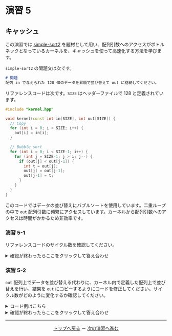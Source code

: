 # 演習 5

## キャッシュ

この演習では [simple-sort2](https://acri-vhls-challenge.web.app/challenge/simple-sort2) を題材として用い、配列引数へのアクセスがボトルネックとなっているカーネルを、キャッシュを使って高速化する方法を学びます。

`simple-sort2` の問題文は次です。

```markdown
# 問題
配列 in で与えられた 128 個のデータを昇順で並び替えて out に格納してください。
```

リファレンスコードは次です。`SIZE` はヘッダーファイルで 128 と定義されています。

```cpp
#include "kernel.hpp"

void kernel(const int in[SIZE], int out[SIZE]) {
  // Copy
  for (int i = 0; i < SIZE; i++) {
    out[i] = in[i];
  }

  // Bubble sort
  for (int i = 0; i < SIZE-1; i++) {
    for (int j = SIZE-1; j > i; j--) {
      if (out[j] < out[j-1]) {
        int t = out[j];
        out[j] = out[j-1];
        out[j-1] = t;
      }
    }
  }
}
```

このコードではデータの並び替えにバブルソートを使用しています。二重ループの中で `out` 配列引数に頻繁にアクセスしています。カーネルから配列引数へのアクセスは時間がかかるため非効率です。

### 演習 5-1

リファレンスコードのサイクル数を確認してください。

<details>
  <summary>確認が終わったらここをクリックして答え合わせ</summary>
  
  リファレンスコードを採点すると次の結果になります。

  ```
  Bytes of kernel code: 462
  CSim: Pass
  HLS: Pass
  CoSim: Pass
  Resource usage
    FF   : 9549
    LUT  : 20307
    DSP  : 0
    BRAM : 0
    URAM : 0
  Clock period (ns): 1.460
  Clock frequency (MHz): 684
  Simulation cycle: 1264523
  Simulation time (ns): 1846203.580
  ```
  
  二重ループ内の処理はおよそ 128 * 128 / 2 = 8,192回実行されますが、それに比べて大きなサイクル数となっています。
</details>

### 演習 5-2

`out` 配列上でデータを並び替える代わりに、カーネル内で定義した配列上で並び替えを行い、結果を `out` にコピーするようにコードを修正してください。サイクル数がどのように変化するか確認してください。

<details>
  <summary>コード例はこちら</summary>
  
  カーネル内に `tmp` 配列を作り、`in` の内容をコピーしています。`tmp` 配列上でデータを並び替え、結果を `out` にコピーしています。

  ```cpp
  #include "kernel.hpp"

  void kernel(const int in[SIZE], int out[SIZE]) {
    // Copy
    int tmp[SIZE];
    for (int i = 0; i < SIZE; i++) {
      tmp[i] = in[i];
    }

    // Bubble sort
    for (int i = 0; i < SIZE-1; i++) {
      for (int j = SIZE-1; j > i; j--) {
        if (tmp[j] < tmp[j-1]) {
          int t = tmp[j];
          tmp[j] = tmp[j-1];
          tmp[j-1] = t;
        }
      }
    }

    // Copy
    for (int i = 0; i < SIZE; i++) {
      out[i] = tmp[i];
    }
  }
  ```
</details>

<details>
  <summary>確認が終わったらここをクリックして答え合わせ</summary>
  
  上記のコード例を採点すると次の結果になります。

  ```
  Bytes of kernel code: 551
  CSim: Pass
  HLS: Pass
  CoSim: Pass
  Resource usage
    FF   : 6830
    LUT  : 10223
    DSP  : 0
    BRAM : 0
    URAM : 0
  Clock period (ns): 1.460
  Clock frequency (MHz): 684
  Simulation cycle: 25235
  Simulation time (ns): 36843.100
  ```

  サイクル数が大幅に短縮されました。
</details>

<hr>
<p align="center"><a href="..">トップへ戻る</a> － <a href="../lab6-algo/">次の演習へ進む</a></p>